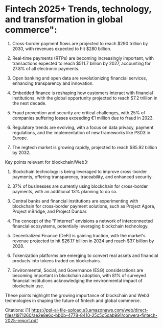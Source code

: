 # Fintech 2025+ Trends, technology, and transformation in global commerce":

1. Cross-border payment flows are projected to reach $290 trillion by 2030, with revenues expected to hit $280 billion.

2. Real-time payments (RTPs) are becoming increasingly important, with transactions expected to reach $511.7 billion by 2027, accounting for 27.8% of all electronic payments.

3. Open banking and open data are revolutionizing financial services, enhancing transparency and innovation.

4. Embedded finance is reshaping how customers interact with financial institutions, with the global opportunity projected to reach $7.2 trillion in the next decade.

5. Fraud prevention and security are critical challenges, with 25% of companies suffering losses exceeding €1 million due to fraud in 2023.

6. Regulatory trends are evolving, with a focus on data privacy, payment regulations, and the implementation of new frameworks like PSD3 in Europe.

7. The regtech market is growing rapidly, projected to reach $85.92 billion by 2032.

Key points relevant for blockchain/Web3:

1. Blockchain technology is being leveraged to improve cross-border payments, offering transparency, traceability, and enhanced security.

2. 37% of businesses are currently using blockchain for cross-border payments, with an additional 13% planning to do so.

3. Central banks and financial institutions are experimenting with blockchain for cross-border payment solutions, such as Project Agora, Project mBridge, and Project Dunbar.

4. The concept of the "Finternet" envisions a network of interconnected financial ecosystems, potentially leveraging blockchain technology.

5. Decentralized Finance (DeFi) is gaining traction, with the market's revenue projected to hit $26.17 billion in 2024 and reach $37 billion by 2028.

6. Tokenization platforms are emerging to convert real assets and financial products into tokens traded on blockchains.

7. Environmental, Social, and Governance (ESG) considerations are becoming important in blockchain adoption, with 81% of surveyed financial institutions acknowledging the environmental impact of blockchain use.

These points highlight the growing importance of blockchain and Web3 technologies in shaping the future of fintech and global commerce.

Citations:
[1] https://ppl-ai-file-upload.s3.amazonaws.com/web/direct-files/1971260/ae2e8e6c-bb0b-4778-8410-25c5c5dab991/convera-fintech-2025-report.pdf
